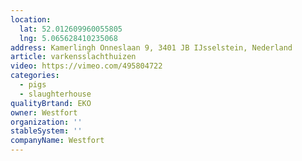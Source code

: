 ```yaml
---
location:
  lat: 52.012609960055805
  lng: 5.065628410235068
address: Kamerlingh Onneslaan 9, 3401 JB IJsselstein, Nederland
article: varkensslachthuizen
video: https://vimeo.com/495804722
categories:
  - pigs
  - slaughterhouse
qualityBrtand: EKO
owner: Westfort
organization: ''
stableSystem: ''
companyName: Westfort
---
```

